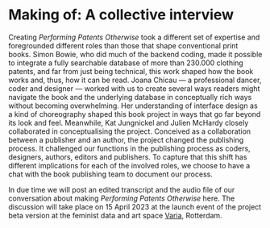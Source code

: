 # Making of: A collective interview

Creating *Performing Patents Otherwise* took a different set of expertise and foregrounded different roles than those that shape conventional print books. Simon Bowie, who did much of the backend coding, made it possible to integrate a fully searchable database of more than 230.000 clothing patents, and far from just being technical, this work shaped how the book works and, thus, how it can be read. Joana Chicau — a professional dancer, coder and designer — worked with us to create several ways readers might navigate the book and the underlying database in conceptually rich ways without becoming overwhelming. Her understanding of interface design as a kind of choreography shaped this book project in ways that go far beyond its look and feel. Meanwhile, Kat Jungnickel and Julien McHardy closely collaborated in conceptualising the project. Conceived as a collaboration between a publisher and an author, the project changed the publishing process. It challenged our functions in the publishing process as coders, designers, authors, editors and publishers. To capture that this shift has different implications for each of the involved roles, we choose to have a chat with the book publishing team to document our process.

In due time we will post an edited transcript and the audio file of our conversation about making *Performing Patents Otherwise* here. The discussion will take place on 15 April 2023 at the launch event of the project beta version at the feminist data and art space [Varia](https://varia.zone/en/PoP.html), Rotterdam.